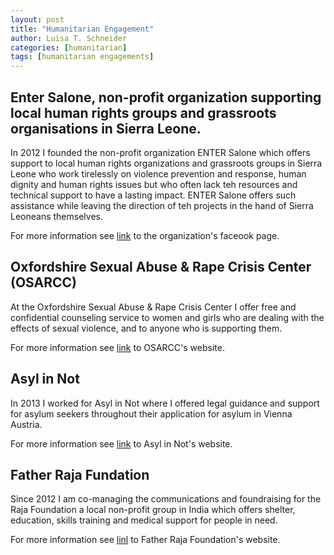 ```yaml
---
layout: post
title: "Humanitarian Engagement"
author: Luisa T. Schneider
categories: [humanitarian]
tags: [humanitarian engagements]
---
```

## Enter Salone, non-profit organization supporting local human rights groups and grassroots organisations in Sierra Leone.

In 2012 I founded the non-profit organization ENTER Salone which offers support to local human rights
organizations and grassroots groups in Sierra Leone who work tirelessly on violence prevention and response, human dignity and human rights issues but who often lack teh resources and technical support to have a lasting impact. 
ENTER Salone offers such assistance while leaving the direction of teh projects in the hand of Sierra Leoneans themselves. 

For more information see [link](https://www.facebook.com/pg/hilfefuersierraleone/about/?ref=page_internal) to the organization's faceook page.

## Oxfordshire Sexual Abuse & Rape Crisis Center (OSARCC)

At the Oxfordshire Sexual Abuse & Rape Crisis Center I offer free and confidential counseling service to women and girls who are dealing with the effects of sexual violence, and to anyone who is supporting them.

For more information see [link](https://www.oxfordrapecrisis.net/) to OSARCC's website. 

## Asyl in Not 

In 2013 I worked for Asyl in Not where I offered legal guidance and support for asylum seekers throughout their application for asylum in Vienna Austria.

For more information see [link](http://www.asyl-in-not.org/php/portal.php) to Asyl in Not's website.

## Father Raja Fundation
Since 2012 I am co-managing the communications and foundraising for the Raja Foundation a local non-profit group in India which offers shelter, education, skills training and medical support for people in need. 

For more information see [linl](http://www.rajafoundation.org/index.html) to Father Raja Foundation's website.




